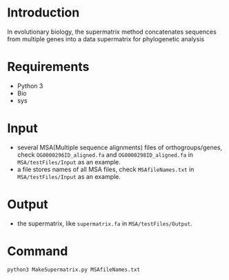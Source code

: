 # Introduction
In evolutionary biology, the supermatrix method concatenates sequences from multiple genes into a data supermatrix for phylogenetic analysis
# Requirements
 - Python 3
 - Bio
 - sys
# Input
 - several MSA(Multiple sequence alignments) files of orthogroups/genes, check `OG0000296ID_aligned.fa` and `OG0000298ID_aligned.fa` in `MSA/testFiles/Input` as an example.
- a file stores names of all MSA files, check `MSAfileNames.txt` in `MSA/testFiles/Input` as an example.
# Output
 - the supermatrix, like `supermatrix.fa` in `MSA/testFiles/Output`.
# Command
```python
python3 MakeSupermatrix.py MSAfileNames.txt
```
<!--stackedit_data:
eyJoaXN0b3J5IjpbMTUwOTI1NTU0NCwtNDY0NTc1MDUyLC0xMT
I4NDg4NDQyXX0=
-->